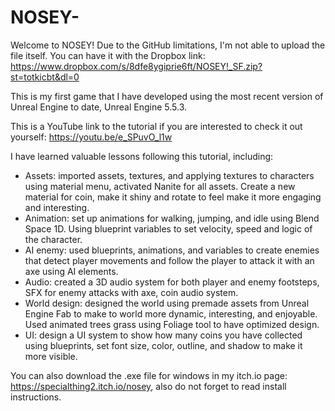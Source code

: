 # NOSEY-
Welcome to NOSEY!
Due to the GitHub limitations, I'm not able to upload the file itself. You can have it with the Dropbox link: https://www.dropbox.com/s/8dfe8ygiprie6ft/NOSEY!_SF.zip?st=totkicbt&dl=0

This is my first game that I have developed using the most recent version of Unreal Engine to date, Unreal Engine 5.5.3.

This is a YouTube link to the tutorial if you are interested to check it out yourself: https://youtu.be/e_SPuvO_l1w

I have learned valuable lessons following this tutorial, including:

- Assets: imported assets, textures, and applying textures to characters using material menu, activated Nanite for all assets. Create a new material for coin, make it shiny and rotate to feel make it more engaging and interesting.
- Animation: set up animations for walking, jumping, and idle using Blend Space 1D. Using blueprint variables to set velocity, speed and logic of the character.
- AI enemy: used blueprints, animations, and variables to create enemies that detect player movements and follow the player to attack it with an axe using AI elements.
- Audio: created a 3D audio system for both player and enemy footsteps, SFX for enemy attacks with axe, coin audio system.
- World design: designed the world using premade assets from Unreal Engine Fab to make to world more dynamic, interesting, and enjoyable. Used animated trees grass using Foliage tool to have optimized design.
- UI: design a UI system to show how many coins you have collected using blueprints, set font size, color, outline, and shadow to make it more visible.

You can also download the .exe file for windows in my itch.io page: https://specialthing2.itch.io/nosey, also do not forget to read install instructions.
